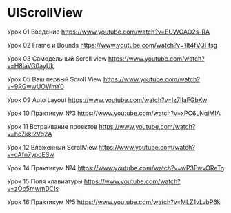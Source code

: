 #  UIScrollView

Урок 01 Введение
https://www.youtube.com/watch?v=EUWOAO2s-RA

Урок 02 Frame и Bounds
https://www.youtube.com/watch?v=1It4fVQFfsg

Урок 03 Cамодельный Scroll view
https://www.youtube.com/watch?v=H8laVG0ayUk

Урок 05 Ваш первый Scroll View
https://www.youtube.com/watch?v=9RGwwUOWmY0

Урок 09 Auto Layout
https://www.youtube.com/watch?v=Iz7IIaFGbKw

Урок 10 Практикум №3
https://www.youtube.com/watch?v=xPC6LNqiMIA

Урок 11 Встраивание проектов
https://www.youtube.com/watch?v=hc7kkl2Vq2A

Урок 12 Вложенный ScrollView
https://www.youtube.com/watch?v=cAfn7ypoESw

Урок 14 Практикум №4
https://www.youtube.com/watch?v=wP3FwvOReTg

Урок 15 Поля клавиатуры
https://www.youtube.com/watch?v=zOb5mwmDCIs

Урок 16 Практикум №5
https://www.youtube.com/watch?v=MLZ1vLvbP6k
